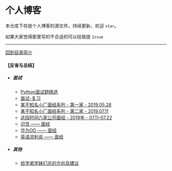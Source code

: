 # 个人博客

本仓库下存放个人博客的源文件。持续更新，欢迎 `star`。

如果大家觉得那里写的不合适的可以给我提 `Issue`

---
    
[回到目录简介](../README.md#目录简介)


#### 【反省与总结】

- ##### 面试
    - [Python面试题精选](../reflection_and_summary/interview/Python面试题精选.md)  
    - [面试-复习](../reflection_and_summary/interview/面试-复习.md)  
    - [某不知名小厂面经系列 - 第一家 - 2019.05.28](../reflection_and_summary/interview/某不知名小厂面经.md)  
    - [某不知名小厂面经系列 - 第二家 - 2019.07.11](../reflection_and_summary/interview/某不知名小厂面经_2.md)  
    - [这段时间六家公司面经 - 2019年 - 07.11-07.22](../reflection_and_summary/interview/interview.md)  
    - [识货 —— 面经](../reflection_and_summary/interview/shihuo.md)   
    - [华为OD —— 面经](../reflection_and_summary/interview/hw_OD.md)   
    - [英语流利说 —— 面经](../reflection_and_summary/interview/liulishuo.md)   

- ##### 其他
    - [给学弟学妹们总的方向及建议](../reflection_and_summary/misc/给学弟学妹们总的方向及建议.md)

